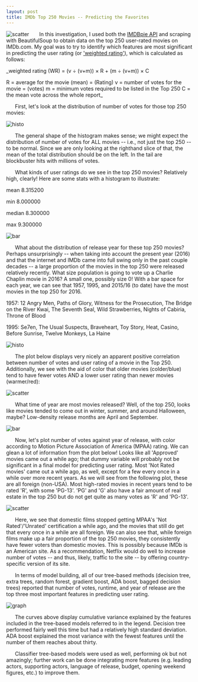 ```yaml
---
layout: post
title: IMDb Top 250 Movies -- Predicting the Favorites
---
```

![scatter](../images/IMDbvotesvyearscatter.png)
&nbsp;&nbsp;&nbsp;&nbsp;&nbsp;&nbsp;In this investigation, I used both the [IMDBpie API](https://github.com/richardasaurus/imdb-pie) and scraping with BeautifulSoup to obtain data on the top 250 user-rated movies on IMDb.com.  My goal was to try to identify which features are most significant in predicting the user rating (or ['weighted rating'](http://www.imdb.com/help/show_leaf?votestopfaq)), which is calculated as follows:

_weighted rating (WR) = (v ÷ (v+m)) × R + (m ÷ (v+m)) × C

R = average for the movie (mean) = (Rating)
v = number of votes for the movie = (votes)
m = minimum votes required to be listed in the Top 250
C = the mean vote across the whole report_


&nbsp;&nbsp;&nbsp;&nbsp;&nbsp;&nbsp;First, let's look at the distribution of number of votes for those top 250 movies:

![histo](../images/movievotehisto.png)


&nbsp;&nbsp;&nbsp;&nbsp;&nbsp;&nbsp;The general shape of the histogram makes sense; we might expect the distribution of number of votes for ALL movies -- i.e., not just the top 250 -- to be normal.  Since we are only looking at the righthand slice of that, the mean of the total distribution should be on the left.  In the tail are blockbuster hits with millions of votes.

&nbsp;&nbsp;&nbsp;&nbsp;&nbsp;&nbsp;What kinds of user ratings do we see in the top 250 movies?  Relatively high, clearly!  Here are some stats with a histogram to illustrate:

mean       8.315200

min        8.000000

median     8.300000

max        9.300000

![bar](../images/IMDbratingbar.png)


&nbsp;&nbsp;&nbsp;&nbsp;&nbsp;&nbsp;What about the distribution of release year for these top 250 movies?  Perhaps unsurprisingly -- when taking into account the present year (2016) and that the internet and IMDb came into full swing only in the past couple decades -- a large proportion of the movies in the top 250 were released relatively recently.  What size population is going to vote up a Charlie Chaplin movie in 2016?  A small one, possibly size 0!  With a bar space for each year, we can see that 1957, 1995, and 2015/16 (to date) have the most movies in the top 250 for 2016.

1957:  12 Angry Men, Paths of Glory, Witness for the Prosecution, The Bridge on the River Kwai, The Seventh Seal, Wild Strawberries, Nights of Cabiria, Throne of Blood

1995:  Se7en, The Usual Suspects, Braveheart, Toy Story, Heat, Casino, Before Sunrise, Twelve Monkeys, La Haine

![histo](../images/IMDbmovieyearhisto.png)


&nbsp;&nbsp;&nbsp;&nbsp;&nbsp;&nbsp;The plot below displays very nicely an apparent positive correlation between number of votes and user rating of a movie in the Top 250.  Additionally, we see with the aid of color that older movies (colder/blue) tend to have fewer votes AND a lower user rating than newer movies (warmer/red):

![scatter](../images/IMDbvotesvyearscatter.png)


&nbsp;&nbsp;&nbsp;&nbsp;&nbsp;&nbsp;What time of year are most movies released?  Well, of the top 250, looks like movies tended to come out in winter, summer, and around Halloween, maybe?  Low-density release months are April and September.

![bar](../images/IMDbmonthbar.png)


&nbsp;&nbsp;&nbsp;&nbsp;&nbsp;&nbsp;Now, let's plot number of votes against year of release, with color according to Motion Picture Association of America (MPAA) rating.  We can glean a lot of information from the plot below!  Looks like all 'Approved' movies came out a while ago; that dummy variable will probably not be significant in a final model for predicting user rating.  Most 'Not Rated movies' came out a while ago, as well, except for a few every once in a while over more recent years.  As we will see from the following plot, these are all foreign (non-USA).  Most high-rated movies in recent years tend to be rated 'R', with some 'PG-13'.  'PG' and 'G' also have a fair amount of real estate in the top 250 but do not get quite as many votes as 'R' and 'PG-13'.  

![scatter](../images/IMDbvotesvratingscatter.png)


&nbsp;&nbsp;&nbsp;&nbsp;&nbsp;&nbsp;Here, we see that domestic films stopped getting MPAA's 'Not Rated'/'Unrated' certification a while ago, and the movies that still do get that every once in a while are all foreign.  We can also see that, while foreign films make up a fair proportion of the top 250 movies, they consistently have fewer voters than domestic movies.  This is possibly because IMDb is an American site.  As a recommendation, Netflix would do well to increase number of votes -- and thus, likely, traffic to the site -- by offering country-specific version of its site.


&nbsp;&nbsp;&nbsp;&nbsp;&nbsp;&nbsp;In terms of model building, all of our tree-based methods (decision tree, extra trees, random forest, gradient boost, ADA boost, bagged decision trees) reported that number of votes, runtime, and year of release are the top three most important features in predicting user rating.

![graph](../images/IMDbmovietreecurves.png)

&nbsp;&nbsp;&nbsp;&nbsp;&nbsp;&nbsp;The curves above display cumulative variance explained by the features included in the tree-based models referred to in the legend.  Decision tree performed fairly well this time but had a relatively high standard deviation.  ADA boost explained the most variance with the fewest features until the number of them reaches about thirty.  

&nbsp;&nbsp;&nbsp;&nbsp;&nbsp;&nbsp;Classifier tree-based models were used as well, performing ok but not amazingly; further work can be done integrating more features (e.g. leading actors, supporting actors, language of release, budget, opening weekend figures, etc.) to improve them.  
